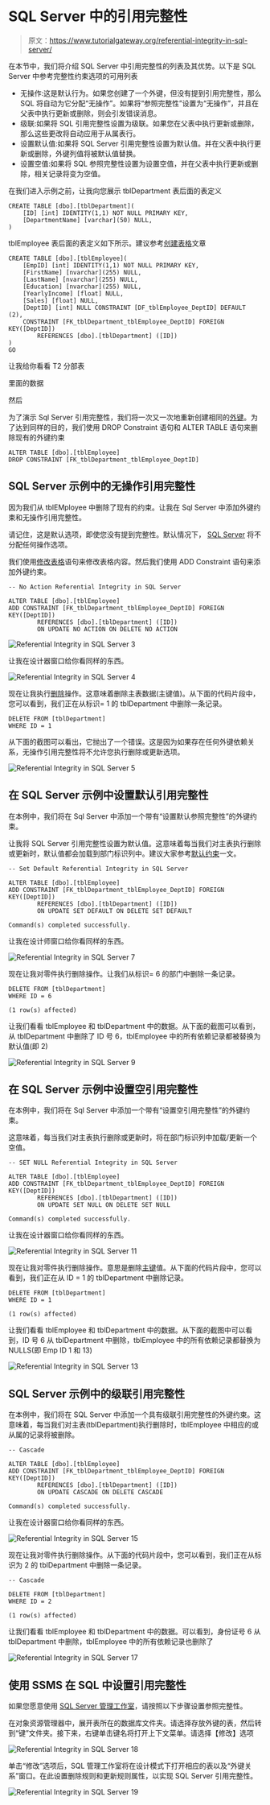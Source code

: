 # SQL Server 中的引用完整性

> 原文：<https://www.tutorialgateway.org/referential-integrity-in-sql-server/>

在本节中，我们将介绍 SQL Server 中引用完整性的列表及其优势。以下是 SQL Server 中参考完整性约束选项的可用列表

*   无操作:这是默认行为。如果您创建了一个外键，但没有提到引用完整性，那么 SQL 将自动为它分配“无操作”。如果将“参照完整性”设置为“无操作”，并且在父表中执行更新或删除，则会引发错误消息。
*   级联:如果将 SQL 引用完整性设置为级联。如果您在父表中执行更新或删除，那么这些更改将自动应用于从属表行。
*   设置默认值:如果将 SQL Server 引用完整性设置为默认值。并在父表中执行更新或删除，外键列值将被默认值替换。
*   设置空值:如果将 SQL 参照完整性设置为设置空值，并在父表中执行更新或删除，相关记录将变为空值。

在我们进入示例之前，让我向您展示 tblDepartment 表后面的表定义

```
CREATE TABLE [dbo].[tblDepartment](
	[ID] [int] IDENTITY(1,1) NOT NULL PRIMARY KEY,
	[DepartmentName] [varchar](50) NULL,
)
```

tblEmployee 表后面的表定义如下所示。建议参考[创建表格](https://www.tutorialgateway.org/sql-create-table/)文章

```
CREATE TABLE [dbo].[tblEmployee](
	[EmpID] [int] IDENTITY(1,1) NOT NULL PRIMARY KEY,
	[FirstName] [nvarchar](255) NULL,
	[LastName] [nvarchar](255) NULL,
	[Education] [nvarchar](255) NULL,
	[YearlyIncome] [float] NULL,
	[Sales] [float] NULL,
	[DeptID] [int] NULL CONSTRAINT [DF_tblEmployee_DeptID] DEFAULT (2),
	CONSTRAINT [FK_tblDepartment_tblEmployee_DeptID] FOREIGN KEY([DeptID])
		REFERENCES [dbo].[tblDepartment] ([ID])
) 
GO
```

让我给你看看 T2 分部表

里面的数据

然后

为了演示 Sql Server 引用完整性，我们将一次又一次地重新创建相同的[外键](https://www.tutorialgateway.org/sql-foreign-key/)。为了达到同样的目的，我们使用 DROP Constraint 语句和 ALTER TABLE 语句来删除现有的外键约束

```
ALTER TABLE [dbo].[tblEmployee]  
DROP CONSTRAINT [FK_tblDepartment_tblEmployee_DeptID]
```

## SQL Server 示例中的无操作引用完整性

因为我们从 tblEMployee 中删除了现有的约束。让我在 Sql Server 中添加外键约束和无操作引用完整性。

请记住，这是默认选项，即使您没有提到完整性。默认情况下， [SQL Server](https://www.tutorialgateway.org/sql/) 将不分配任何操作选项。

我们使用[修改表格](https://www.tutorialgateway.org/sql-alter-table/)语句来修改表格内容。然后我们使用 ADD Constraint 语句来添加外键约束。

```
-- No Action Referential Integrity in SQL Server

ALTER TABLE [dbo].[tblEmployee]  
ADD CONSTRAINT [FK_tblDepartment_tblEmployee_DeptID] FOREIGN KEY([DeptID])
        REFERENCES [dbo].[tblDepartment] ([ID])
        ON UPDATE NO ACTION ON DELETE NO ACTION
```

![Referential Integrity in SQL Server 3](img/395ba2ec2c2eb354ff488dad43be4ecf.png)

让我在设计器窗口给你看同样的东西。

![Referential Integrity in SQL Server 4](img/08f298f44c3372acedaaa50ab9349c3b.png)

现在让我执行[删除](https://www.tutorialgateway.org/sql-delete-statement/)操作。这意味着删除主表数据(主键值)。从下面的代码片段中，您可以看到，我们正在从标识= 1 的 tblDepartment 中删除一条记录。

```
DELETE FROM [tblDepartment]
WHERE ID = 1
```

从下面的截图可以看出，它抛出了一个错误。这是因为如果存在任何外键依赖关系，无操作引用完整性将不允许您执行删除或更新选项。

![Referential Integrity in SQL Server 5](img/577c41d8c18b790ea9b37e0d8a646e4b.png)

## 在 SQL Server 示例中设置默认引用完整性

在本例中，我们将在 Sql Server 中添加一个带有“设置默认参照完整性”的外键约束。

让我将 SQL Server 引用完整性设置为默认值。这意味着每当我们对主表执行删除或更新时，默认值都会加载到部门标识列中。建议大家参考[默认约束](https://www.tutorialgateway.org/sql-default-constraint/)一文。

```
-- Set Default Referential Integrity in SQL Server

ALTER TABLE [dbo].[tblEmployee]  
ADD CONSTRAINT [FK_tblDepartment_tblEmployee_DeptID] FOREIGN KEY([DeptID])
        REFERENCES [dbo].[tblDepartment] ([ID])
        ON UPDATE SET DEFAULT ON DELETE SET DEFAULT
```

```
Command(s) completed successfully.
```

让我在设计师窗口给你看同样的东西。

![Referential Integrity in SQL Server 7](img/f7747b9927df88d008bbe90bdc77ab32.png)

现在让我对零件执行删除操作。让我们从标识= 6 的部门中删除一条记录。

```
DELETE FROM [tblDepartment]
WHERE ID = 6
```

```
(1 row(s) affected)
```

让我们看看 tblEmployee 和 tblDepartment 中的数据。从下面的截图可以看到，从 tblDepartment 中删除了 ID 号 6，tblEmployee 中的所有依赖记录都被替换为默认值(即 2)

![Referential Integrity in SQL Server 9](img/17a37d38ecd1ef8921cbd99f0099bd12.png)

## 在 SQL Server 示例中设置空引用完整性

在本例中，我们将在 Sql Server 中添加一个带有“设置空引用完整性”的外键约束。

这意味着，每当我们对主表执行删除或更新时，将在部门标识列中加载/更新一个空值。

```
-- SET NULL Referential Integrity in SQL Server

ALTER TABLE [dbo].[tblEmployee]  
ADD CONSTRAINT [FK_tblDepartment_tblEmployee_DeptID] FOREIGN KEY([DeptID])
        REFERENCES [dbo].[tblDepartment] ([ID])
        ON UPDATE SET NULL ON DELETE SET NULL
```

```
Command(s) completed successfully.
```

让我在设计器窗口给你看同样的东西。

![Referential Integrity in SQL Server 11](img/1aa163ca5739e3cccaf1adb3902fd004.png)

现在让我对零件执行删除操作。意思是删除[主键](https://www.tutorialgateway.org/sql-primary-key/)值。从下面的代码片段中，您可以看到，我们正在从 ID = 1 的 tblDepartment 中删除记录。

```
DELETE FROM [tblDepartment]
WHERE ID = 1
```

```
(1 row(s) affected)
```

让我们看看 tblEmployee 和 tblDepartment 中的数据。从下面的截图中可以看到，ID 号 6 从 tblDepartment 中删除，tblEmployee 中的所有依赖记录都替换为 NULLS(即 Emp ID 1 和 13)

![Referential Integrity in SQL Server 13](img/5b689bcbc85caffa93d67d743e8d67e8.png)

## SQL Server 示例中的级联引用完整性

在本例中，我们将在 SQL Server 中添加一个具有级联引用完整性的外键约束。这意味着，每当我们对主表(tblDepartment)执行删除时，tblEmployee 中相应的或从属的记录将被删除。

```
-- Cascade

ALTER TABLE [dbo].[tblEmployee]  
ADD CONSTRAINT [FK_tblDepartment_tblEmployee_DeptID] FOREIGN KEY([DeptID])
        REFERENCES [dbo].[tblDepartment] ([ID])
        ON UPDATE CASCADE ON DELETE CASCADE
```

```
Command(s) completed successfully.
```

让我在设计器窗口给你看同样的东西。

![Referential Integrity in SQL Server 15](img/8b19caf1d0293ef92c9f69cfbc9fc189.png)

现在让我对零件执行删除操作。从下面的代码片段中，您可以看到，我们正在从标识为 2 的 tblDepartment 中删除一条记录。

```
-- Cascade

DELETE FROM [tblDepartment]
WHERE ID = 2
```

```
(1 row(s) affected)
```

让我们看看 tblEmployee 和 tblDepartment 中的数据。可以看到，身份证号 6 从 tblDepartment 中删除，tblEmployee 中的所有依赖记录也删除了

![Referential Integrity in SQL Server 17](img/fd352b0de4e410562c631b532bd7694f.png)

## 使用 SSMS 在 SQL 中设置引用完整性

如果您愿意使用 [SQL Server 管理工作室](https://www.tutorialgateway.org/sql-server-management-studio/)，请按照以下步骤设置参照完整性。

在对象资源管理器中，展开表所在的数据库文件夹。请选择存放外键的表，然后转到“键”文件夹。接下来，右键单击键名将打开上下文菜单。请选择【修改】选项

![Referential Integrity in SQL Server 18](img/860646a6d1e2e6dbbd4154bc1a53b3b2.png)

单击“修改”选项后，SQL 管理工作室将在设计模式下打开相应的表以及“外键关系”窗口。在此设置删除规则和更新规则属性，以实现 SQL Server 引用完整性。

![Referential Integrity in SQL Server 19](img/fb3f006dd84ae9526aa0fe7af6210c18.png)